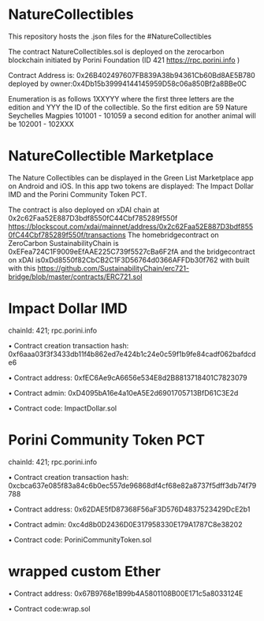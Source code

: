 # NatureCollectibles

This repository hosts the .json files for the #NatureCollectibles

The contract NatureCollectibles.sol is deployed on the zerocarbon blockchain initiated by Porini Foundation (ID 421 https://rpc.porini.info )

Contract Address is: 0x26B402497607FB839A38b94361Cb60Bd8AE5B780 deployed by owner:0x4Db15b39994144145959D58c06a850Bf2a8BBe0C

Enumeration is as follows 1XXYYY where the first three letters are the edition and YYY the ID of the collectible. So the first edition are 59 Nature Seychelles Magpies  101001 - 101059 a second edition for another animal will be 102001 - 102XXX

# NatureCollectible Marketplace
The Nature Collectibles can be displayed in the Green List Marketplace app on Android and iOS. In this app two tokens are displayed: The Impact Dollar IMD and the Porini Community Token PCT. 

The contract is also deployed on xDAI chain at 0x2c62Faa52E887D3bdf8550fC44Cbf785289f550f https://blockscout.com/xdai/mainnet/address/0x2c62Faa52E887D3bdf8550fC44Cbf785289f550f/transactions
The homebridgecontract on ZeroCarbon SustainabilityChain is 0xEFea724C1F9009eEfAAE225C739f5527cBa6F2fA and the bridgecontract on xDAI is0xDd8550f82CbCB2C1F3D56764d0366AFFDb30f762  with built with this https://github.com/SustainabilityChain/erc721-bridge/blob/master/contracts/ERC721.sol

# Impact Dollar IMD
chainId: 421; rpc.porini.info

•	Contract creation transaction hash: 0xf6aaa03f3f3433db11f4b862ed7e424b1c24e0c59f1b9fe84cadf062bafdcde6

•	Contract address: 0xfEC6Ae9cA6656e534E8d2B8813718401C7823079

•	Contract admin: 0xD4095bA16e4a10eA5E2d6901705713BfD61C3E2d

•	Contract code: ImpactDollar.sol


# Porini Community Token PCT
chainId: 421; rpc.porini.info

•	Contract creation transaction hash: 0xcbca637e085f83a84c6b0ec557de96868df4cf68e82a8737f5dff3db74f79788

•	Contract address: 0x62DAE5fD87368F56aF3D576D4837523429DcE2b1

•	Contract admin: 0xc4d8b0D2436D0E317958330E179A1787C8e38202

•	Contract code: PoriniCommunityToken.sol

# wrapped custom Ether

•	Contract address: 0x67B9768e1B99b4A5801108B00E171c5a8033124E

•	Contract code:wrap.sol


